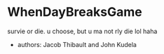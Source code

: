 # WhenDayBreaksGame
survie or die. u choose, but u ma not rly die lol haha
- authors: Jacob Thibault and John Kudela
